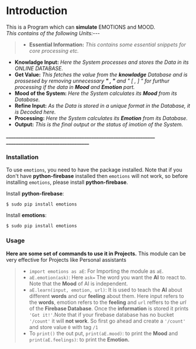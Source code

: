 # **Introduction**

This is a Program which can **simulate** EMOTIONS and MOOD.                      
*This contains of the following Units:*---


> -   **Essential Information:**
    *This contains some essential snippets for core processing etc.*
*   **Knowladge Input:** 
    *Here the System processes and stores the Data in its ONLINE DATABASE.*
*   **Get Value:**
    *This fetches the value from the ***knowladge*** Database and is prossesed by removing unnecessary **" , "** and " [ , ] " for furthur processing if the data in **Mood** and **Emotion** part.* 
*   **Mood of the System:**
    *Here the System calculates its ***Mood*** from its Database.*
*   **Refine Input:**
    *As the Data is stored in a unique format in the Database, it is Decoded here.*
*   **Processing:**
    *Here the System calculates its ***Emotion*** from its Database.*
*   **Output:**
    *This is the final output or the status of imotion of the System.*


**_____________________________________________________________**
**__________________________________**
### **Installation**
To use `emotions`, you need to have the package installed. Note that if you don't have **python-firebase** installed then  `emotions` will not work, so before installing `emotions`, please install **python-firebase**.

Install **python-firebase**:
    
    $ sudo pip install emotions

Install **emotions**:
    

    $ sudo pip install emotions





### **Usage**


**Here are some set of commands to use it in Projects.** This module can be very effective for Projects like Personal assistants
> - ```import emotions as aE```: For Importing the module as ```aE```.
> - ```aE.emotion(ask)```:  Here ```ask=``` The word you want the **AI** to react to. Note that the **Mood** of AI is independent.
> - ```aE.learn(input, emotion, url)```:  It is used to teach the **AI** about different **words** and our **feeling** about them. Here input refers to the **words**, emotion refers to the  **feeling** and `url` reffers to the *url* of the **Firebase Database**.  Once the **information** is stored it prints `'Got it!'`.Note that if your firebase database has no bucket `'/count'` it will **not work**. So first go ahead and create a `'/count'`  and store value `0` with tag `/1`
> - To `print()` the out put, `print(aE.mood)`: to print the **Mood** and `print(aE.feelings)`: to print the **Emotion.**
